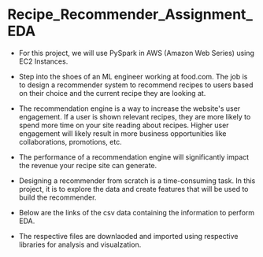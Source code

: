 # Recipe_Recommender_Assignment_EDA

* For this project, we will use PySpark in AWS (Amazon Web Series) using EC2 Instances.

* Step into the shoes of an ML engineer working at food.com. The job is to design a recommender system to recommend recipes to users based on their choice and the current recipe they are looking at.

* The recommendation engine is a way to increase the website's user engagement. If a user is shown relevant recipes, they are more likely to spend more time on your site reading about recipes. Higher user engagement will likely result in more business opportunities like collaborations, promotions, etc.

* The performance of a recommendation engine will significantly impact the revenue your recipe site can generate.

* Designing a recommender from scratch is a time-consuming task. In this project, it is to explore the data and create features that will be used to build the recommender.

* Below are the links of the csv data containing the information to perform EDA.

* The respective files are downlaoded and imported using respective libraries for analysis and visualzation.
